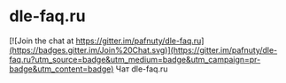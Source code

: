 # dle-faq.ru

[![Join the chat at https://gitter.im/pafnuty/dle-faq.ru](https://badges.gitter.im/Join%20Chat.svg)](https://gitter.im/pafnuty/dle-faq.ru?utm_source=badge&utm_medium=badge&utm_campaign=pr-badge&utm_content=badge)
Чат dle-faq.ru
